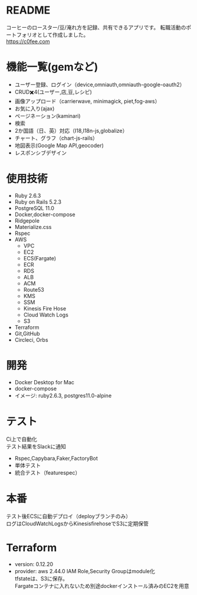 # README

コーヒーのロースター/豆/淹れ方を記録、共有できるアプリです。
転職活動のポートフォリオとして作成しました。<br/>
https://c0fee.com

# 機能一覧(gemなど)
* ユーザー登録、ログイン（device,omniauth,omniauth-google-oauth2）
* CRUD✖️4(ユーザー,店,豆,レシピ)
* 画像アップロード（carrierwave, minimagick, piet,fog-aws）
* お気に入り(ajax)
* ページネーション(kaminari)
* 検索
* 2か国語（日、英）対応（I18,I18n-js,globalize）
* チャート、グラフ（chart-js-rails）
* 地図表示(Google Map API,geocoder)
* レスポンシブデザイン

# 使用技術
* Ruby 2.6.3
* Ruby on Rails 5.2.3
* PostgreSQL 11.0
* Docker,docker-compose
* Ridgepole
* Materialize.css
* Rspec
* AWS
	* VPC
	* EC2
	* ECS(Fargate)
	* ECR
	* RDS
	* ALB
	* ACM
	* Route53
	* KMS
	* SSM
	* Kinesis Fire Hose
	* Cloud Watch Logs
	* S3
* Terraform
* Git,GitHub
* Circleci, Orbs

# 開発
* Docker Desktop for Mac
* docker-compose
* イメージ: ruby2.6.3, postgres11.0-alpine

# テスト
Ci上で自動化<br/>
テスト結果をSlackに通知
* Rspec,Capybara,Faker,FactoryBot
* 単体テスト
* 統合テスト（featurespec）

# 本番
テスト後ECSに自動デプロイ（deployブランチのみ）<br/>
ログはCloudWatchLogsからKinesisfirehoseでS3に定期保管

# Terraform
* version: 0.12.20
* provider: aws 2.44.0
IAM Role,Security Groupはmodule化<br/>
tfstateは、S3に保存。<br/>
Fargateコンテナに入れないため別途dockerインストール済みのEC2を用意<br/>
